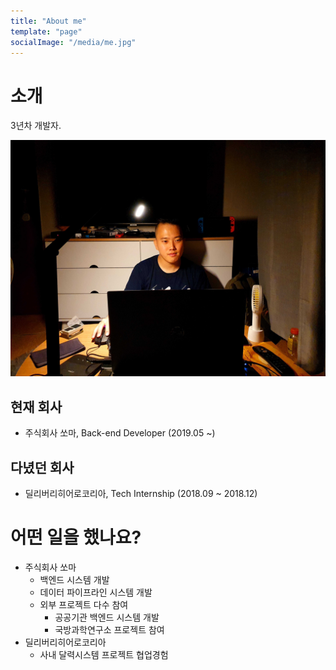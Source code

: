 ```yaml
---
title: "About me"
template: "page"
socialImage: "/media/me.jpg"
---
```


# 소개

3년차 개발자.

![me-at-the-azit](/media/me.jpg)

## 현재 회사
* 주식회사 쏘마, Back-end Developer (2019.05 ~)

## 다녔던 회사
* 딜리버리히어로코리아, Tech Internship (2018.09 ~ 2018.12)

# 어떤 일을 했나요?
* 주식회사 쏘마
    * 백엔드 시스템 개발
    * 데이터 파이프라인 시스템 개발
    * 외부 프로젝트 다수 참여
        * 공공기관 백엔드 시스템 개발
        * 국방과학연구소 프로젝트 참여
* 딜리버리히어로코리아
    * 사내 달력시스템 프로젝트 협업경험
